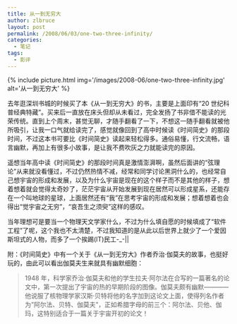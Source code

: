 ```yaml
---
title: 从一到无穷大
author: zlbruce
layout: post
permalink: /2008/06/03/one-two-three-infinity/
categories:
  - 笔记
tags:
  - 影评
---
```

{% include picture.html img='/images/2008-06/one-two-three-infinity.jpg' alt='从一到无穷大' %}

去年逛深圳书城的时候买了本《从一到无穷大》的书，主要是上面印有“20 世纪科普经典特藏”。买来后一直放在床头但却从未看过，完全发扬了书非借不能读的光荣传统。直到上个周末，甚觉无聊，才随手翻看了一下，不想这一随手翻看就被他所吸引，让我一口气就给读完了，感觉就像回到了高中时候读《时间简史》的那段时间，不过这本书可要比《时间简史》读起来轻松得多。通俗易懂，行文流畅，语言幽默，再加上有很多小故事，是让我不费吹灰之力就能读完的原因。

遥想当年高中读《时间简史》的那段时间真是激情澎湃啊，虽然后面讲的“弦理论”从来就没看懂过，不过仍然热情不减，经常和同学讨论黑洞什么的，也经常自己想宇宙的形成和发展，以及为什么宇宙是现在的这个样子而不是其他的样子，想着想着就会觉得太奇妙了，茫茫宇宙从开始发展到现在居然可以形成星系，还能存在一个叫地球的星球，上面居然还有“我”在思考宇宙的形成和发展；想着想着也会得出“觉宇宙之无穷”，“哀吾生之须臾”这样的感叹。

当年理想可是要当一个物理天文学家什么，不过为什么填自愿的时候填成了“软件工程”了呢，这个我也不太清楚，不过我知道的是从此以后世界上就少了一个爱因斯坦式的人物，而多了一个挨踢(IT)民工-_-\|\|

附：《时间简史》中有一个关于《从一到无穷大》作者乔治·伽莫夫的故事，也挺好玩的，由此可以看出伽莫夫生来就具有幽默细胞：

> 1948 年，科学家乔治·伽莫夫和他的学生拉夫·阿尔法在合写的一篇著名的论文中，第一次提出了宇宙的热的早期阶段的图像。伽莫夫颇有幽默————他说服了核物理学家汉斯·贝特将他的名字加到这论文上面，使得列名作者为&#8221;阿尔法、贝特、伽莫夫&#8221;，正如希腊字母的前三个：阿尔法、贝他、伽玛，这特别适合于一篇关于宇宙开初的论文！

